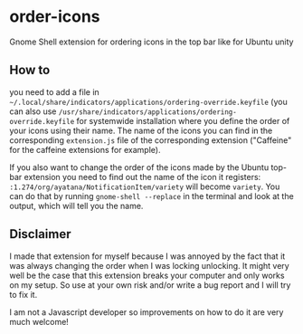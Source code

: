 # order-icons
Gnome Shell extension for ordering icons in the top bar like for Ubuntu unity


## How to

you need to add a file in `~/.local/share/indicators/applications/ordering-override.keyfile` (you can also use `/usr/share/indicators/applications/ordering-override.keyfile` for systemwide installation where you define the order of your icons using their name. The name of the icons you can find in the corresponding `extension.js` file of the corresponding extension ("Caffeine" for the caffeine extensions for example).

If you also want to change the order of the icons made by the Ubuntu top-bar extension you need to find out the name of the icon it registers: `:1.274/org/ayatana/NotificationItem/variety` will become `variety`. You can do that by running `gnome-shell --replace` in the terminal and look at the output, which will tell you the name.

## Disclaimer

I made that extension for myself because I was annoyed by the fact that it was always changing the order when I was locking unlocking. It might very well be the case that this extension breaks your computer and only works on my setup. So use at your own risk and/or write a bug report and I will try to fix it. 

I am not a Javascript developer so improvements on how to do it are very much welcome!

